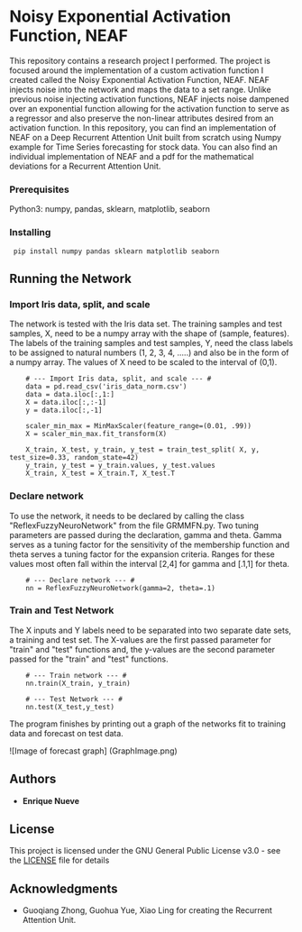 # Noisy Exponential Activation Function, NEAF
This repository contains a research project I performed. The project is focused around the implementation of a custom 
activation function I created called the Noisy Exponential Activation Function, NEAF. NEAF injects noise into the network and maps the data to a set range. Unlike previous noise injecting activation functions, NEAF injects noise dampened over an exponential function allowing for the activation function to serve as a regressor and also preserve the non-linear attributes desired from an activation function. In this repository, you can find an implementation of NEAF on a Deep Recurrent Attention Unit built from scratch using Numpy example for Time Series forecasting for stock data. You can also find an individual implementation of NEAF and a pdf for the mathematical deviations for a Recurrent Attention Unit. 


### Prerequisites
Python3: numpy, pandas, sklearn, matplotlib, seaborn

### Installing
```
 pip install numpy pandas sklearn matplotlib seaborn
```

## Running the Network

### Import Iris data, split, and scale

The network is tested with the Iris data set. The training samples and test samples, X, need to be a numpy array with the shape of (sample, features). The labels of the training samples and test samples, Y, need the class labels to be assigned to natural numbers (1, 2, 3, 4, .....) and also be in the form of a numpy array. The values of X need to be scaled to the interval of (0,1).

```
    # --- Import Iris data, split, and scale --- #
    data = pd.read_csv('iris_data_norm.csv')
    data = data.iloc[:,1:]
    X = data.iloc[:,:-1]
    y = data.iloc[:,-1]

    scaler_min_max = MinMaxScaler(feature_range=(0.01, .99))
    X = scaler_min_max.fit_transform(X)

    X_train, X_test, y_train, y_test = train_test_split( X, y, test_size=0.33, random_state=42)
    y_train, y_test = y_train.values, y_test.values
    X_train, X_test = X_train.T, X_test.T  
```

### Declare network
To use the network, it needs to be declared by calling the class "ReflexFuzzyNeuroNetwork" from the file GRMMFN.py. Two tuning parameters are passed during the declaration, gamma and theta. Gamma serves as a tuning factor for the sensitivity of the membership function and theta serves a tuning factor for the expansion criteria. Ranges for these values most often fall within the interval [2,4] for gamma and [.1,1] for theta.

```
    # --- Declare network --- #
    nn = ReflexFuzzyNeuroNetwork(gamma=2, theta=.1)
```

### Train and Test Network
The X inputs and Y labels need to be separated into two separate date sets, a training and test set. The X-values
are the first passed parameter for "train" and "test" functions and, the y-values are the second parameter passed for the 
"train" and "test" functions. 

```
    # --- Train network --- #
    nn.train(X_train, y_train)

    # --- Test Network --- #
    nn.test(X_test,y_test)
```

The program finishes by printing out a graph of the networks fit to training data and forecast on test data.

![Image of forecast graph]
(GraphImage.png)



## Authors

* **Enrique Nueve** 

## License

This project is licensed under the GNU General Public License v3.0 - see the [LICENSE](LICENSE) file for details

## Acknowledgments
* Guoqiang Zhong, Guohua Yue, Xiao Ling for creating the Recurrent Attention Unit.

